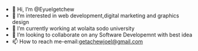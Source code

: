 - 👋 Hi, I’m @Eyuelgetchew 
- 👀 I’m interested in web development,digital marketing and graphics design
- 🌱 I’m currently working at wolaita sodo university
- 💞️ I’m looking to collaborate on  any Software Developemnt with best idea
- 📫 How to reach me-email:getachewjoel@gmail.com

<!---
Eyuelget/Eyuelget is a ✨ special ✨ repository because its `README.md` (this file) appears on your GitHub profile.
You can click the Preview link to take a look at your changes.
--->
